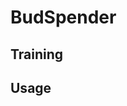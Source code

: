 # BudSpender


## Training

<!-- Pricing:

Model	Training	Usage
Ada	$0.0004 / 1K tokens	$0.0016 / 1K tokens
Babbage	$0.0006 / 1K tokens	$0.0024 / 1K tokens
Curie	$0.0030 / 1K tokens	$0.0120 / 1K tokens
Davinci	$0.0300 / 1K tokens	$0.1200 / 1K tokens -->


## Usage
